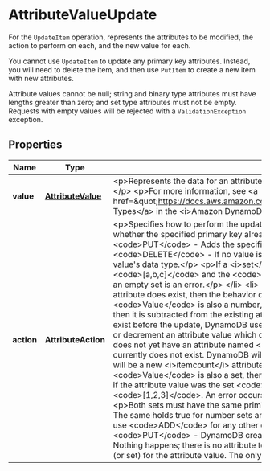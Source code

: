 

# AttributeValueUpdate

<p>For the <code>UpdateItem</code> operation, represents the attributes to be modified, the action to perform on each, and the new value for each.</p> <note> <p>You cannot use <code>UpdateItem</code> to update any primary key attributes. Instead, you will need to delete the item, and then use <code>PutItem</code> to create a new item with new attributes.</p> </note> <p>Attribute values cannot be null; string and binary type attributes must have lengths greater than zero; and set type attributes must not be empty. Requests with empty values will be rejected with a <code>ValidationException</code> exception.</p>

## Properties

| Name | Type | Description | Notes |
|------------ | ------------- | ------------- | -------------|
|**value** | [**AttributeValue**](AttributeValue.md) | &lt;p&gt;Represents the data for an attribute.&lt;/p&gt; &lt;p&gt;Each attribute value is described as a name-value pair. The name is the data type, and the value is the data itself.&lt;/p&gt; &lt;p&gt;For more information, see &lt;a href&#x3D;\&quot;https://docs.aws.amazon.com/amazondynamodb/latest/developerguide/HowItWorks.NamingRulesDataTypes.html#HowItWorks.DataTypes\&quot;&gt;Data Types&lt;/a&gt; in the &lt;i&gt;Amazon DynamoDB Developer Guide&lt;/i&gt;. &lt;/p&gt; |  [optional] |
|**action** | **AttributeAction** | &lt;p&gt;Specifies how to perform the update. Valid values are &lt;code&gt;PUT&lt;/code&gt; (default), &lt;code&gt;DELETE&lt;/code&gt;, and &lt;code&gt;ADD&lt;/code&gt;. The behavior depends on whether the specified primary key already exists in the table.&lt;/p&gt; &lt;p&gt; &lt;b&gt;If an item with the specified &lt;i&gt;Key&lt;/i&gt; is found in the table:&lt;/b&gt; &lt;/p&gt; &lt;ul&gt; &lt;li&gt; &lt;p&gt; &lt;code&gt;PUT&lt;/code&gt; - Adds the specified attribute to the item. If the attribute already exists, it is replaced by the new value. &lt;/p&gt; &lt;/li&gt; &lt;li&gt; &lt;p&gt; &lt;code&gt;DELETE&lt;/code&gt; - If no value is specified, the attribute and its value are removed from the item. The data type of the specified value must match the existing value&#39;s data type.&lt;/p&gt; &lt;p&gt;If a &lt;i&gt;set&lt;/i&gt; of values is specified, then those values are subtracted from the old set. For example, if the attribute value was the set &lt;code&gt;[a,b,c]&lt;/code&gt; and the &lt;code&gt;DELETE&lt;/code&gt; action specified &lt;code&gt;[a,c]&lt;/code&gt;, then the final attribute value would be &lt;code&gt;[b]&lt;/code&gt;. Specifying an empty set is an error.&lt;/p&gt; &lt;/li&gt; &lt;li&gt; &lt;p&gt; &lt;code&gt;ADD&lt;/code&gt; - If the attribute does not already exist, then the attribute and its values are added to the item. If the attribute does exist, then the behavior of &lt;code&gt;ADD&lt;/code&gt; depends on the data type of the attribute:&lt;/p&gt; &lt;ul&gt; &lt;li&gt; &lt;p&gt;If the existing attribute is a number, and if &lt;code&gt;Value&lt;/code&gt; is also a number, then the &lt;code&gt;Value&lt;/code&gt; is mathematically added to the existing attribute. If &lt;code&gt;Value&lt;/code&gt; is a negative number, then it is subtracted from the existing attribute.&lt;/p&gt; &lt;note&gt; &lt;p&gt; If you use &lt;code&gt;ADD&lt;/code&gt; to increment or decrement a number value for an item that doesn&#39;t exist before the update, DynamoDB uses 0 as the initial value.&lt;/p&gt; &lt;p&gt;In addition, if you use &lt;code&gt;ADD&lt;/code&gt; to update an existing item, and intend to increment or decrement an attribute value which does not yet exist, DynamoDB uses &lt;code&gt;0&lt;/code&gt; as the initial value. For example, suppose that the item you want to update does not yet have an attribute named &lt;i&gt;itemcount&lt;/i&gt;, but you decide to &lt;code&gt;ADD&lt;/code&gt; the number &lt;code&gt;3&lt;/code&gt; to this attribute anyway, even though it currently does not exist. DynamoDB will create the &lt;i&gt;itemcount&lt;/i&gt; attribute, set its initial value to &lt;code&gt;0&lt;/code&gt;, and finally add &lt;code&gt;3&lt;/code&gt; to it. The result will be a new &lt;i&gt;itemcount&lt;/i&gt; attribute in the item, with a value of &lt;code&gt;3&lt;/code&gt;.&lt;/p&gt; &lt;/note&gt; &lt;/li&gt; &lt;li&gt; &lt;p&gt;If the existing data type is a set, and if the &lt;code&gt;Value&lt;/code&gt; is also a set, then the &lt;code&gt;Value&lt;/code&gt; is added to the existing set. (This is a &lt;i&gt;set&lt;/i&gt; operation, not mathematical addition.) For example, if the attribute value was the set &lt;code&gt;[1,2]&lt;/code&gt;, and the &lt;code&gt;ADD&lt;/code&gt; action specified &lt;code&gt;[3]&lt;/code&gt;, then the final attribute value would be &lt;code&gt;[1,2,3]&lt;/code&gt;. An error occurs if an Add action is specified for a set attribute and the attribute type specified does not match the existing set type. &lt;/p&gt; &lt;p&gt;Both sets must have the same primitive data type. For example, if the existing data type is a set of strings, the &lt;code&gt;Value&lt;/code&gt; must also be a set of strings. The same holds true for number sets and binary sets.&lt;/p&gt; &lt;/li&gt; &lt;/ul&gt; &lt;p&gt;This action is only valid for an existing attribute whose data type is number or is a set. Do not use &lt;code&gt;ADD&lt;/code&gt; for any other data types.&lt;/p&gt; &lt;/li&gt; &lt;/ul&gt; &lt;p&gt; &lt;b&gt;If no item with the specified &lt;i&gt;Key&lt;/i&gt; is found:&lt;/b&gt; &lt;/p&gt; &lt;ul&gt; &lt;li&gt; &lt;p&gt; &lt;code&gt;PUT&lt;/code&gt; - DynamoDB creates a new item with the specified primary key, and then adds the attribute. &lt;/p&gt; &lt;/li&gt; &lt;li&gt; &lt;p&gt; &lt;code&gt;DELETE&lt;/code&gt; - Nothing happens; there is no attribute to delete.&lt;/p&gt; &lt;/li&gt; &lt;li&gt; &lt;p&gt; &lt;code&gt;ADD&lt;/code&gt; - DynamoDB creates a new item with the supplied primary key and number (or set) for the attribute value. The only data types allowed are number, number set, string set or binary set.&lt;/p&gt; &lt;/li&gt; &lt;/ul&gt; |  [optional] |



